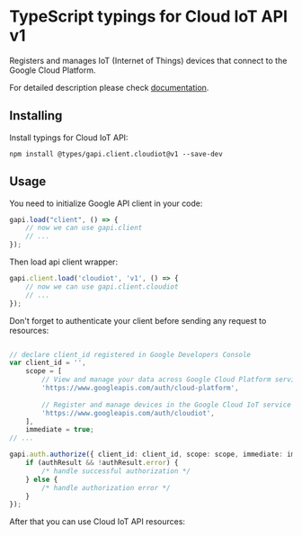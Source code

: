 # TypeScript typings for Cloud IoT API v1
Registers and manages IoT (Internet of Things) devices that connect to the Google Cloud Platform.

For detailed description please check [documentation](https://cloud.google.com/iot).

## Installing

Install typings for Cloud IoT API:
```
npm install @types/gapi.client.cloudiot@v1 --save-dev
```

## Usage

You need to initialize Google API client in your code:
```typescript
gapi.load("client", () => { 
    // now we can use gapi.client
    // ... 
});
```

Then load api client wrapper:
```typescript
gapi.client.load('cloudiot', 'v1', () => {
    // now we can use gapi.client.cloudiot
    // ... 
});
```

Don't forget to authenticate your client before sending any request to resources:
```typescript

// declare client_id registered in Google Developers Console
var client_id = '',
    scope = [     
        // View and manage your data across Google Cloud Platform services
        'https://www.googleapis.com/auth/cloud-platform',
    
        // Register and manage devices in the Google Cloud IoT service
        'https://www.googleapis.com/auth/cloudiot',
    ],
    immediate = true;
// ...

gapi.auth.authorize({ client_id: client_id, scope: scope, immediate: immediate }, authResult => {
    if (authResult && !authResult.error) {
        /* handle successful authorization */
    } else {
        /* handle authorization error */
    }
});            
```

After that you can use Cloud IoT API resources:

```typescript
```
